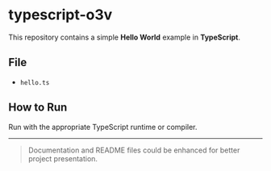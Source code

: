 # typescript-o3v

This repository contains a simple **Hello World** example in **TypeScript**.

## File
- `hello.ts`

## How to Run
Run with the appropriate TypeScript runtime or compiler.

---

> Documentation and README files could be enhanced for better project presentation.
